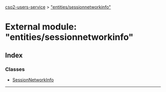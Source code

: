 [cso2-users-service](../README.md) > ["entities/sessionnetworkinfo"](../modules/_entities_sessionnetworkinfo_.md)

# External module: "entities/sessionnetworkinfo"

## Index

### Classes

* [SessionNetworkInfo](../classes/_entities_sessionnetworkinfo_.sessionnetworkinfo.md)

---

